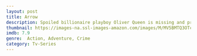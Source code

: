 ```yaml
---
layout: post
title: Arrow
description: Spoiled billionaire playboy Oliver Queen is missing and presumed dead when his yacht is lost at sea. He returns five years later a changed man, determined to clean up the city as a hooded vigilante armed with a bow.
thumbnail: https://images-na.ssl-images-amazon.com/images/M/MV5BMTQ3OTc3OTg4MV5BMl5BanBnXkFtZTgwMjE5MTIxMDI@._V1_QL50_SY1000_CR0,0,666,1000_AL_.jpg
imdb: 7.9
genre:  Action, Adventure, Crime
category: Tv-Series
---
```

